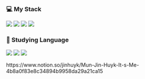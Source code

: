 ### 💻 My Stack
<P>
<img src="https://img.shields.io/badge/C-3776AB?style=flat-square&logo=c&logoColor=white"> 
<img src="https://img.shields.io/badge/python-3776AB?style=flat-square&logo=python&logoColor=white"> 
<img src="https://img.shields.io/badge/Java-007396?style=flat-square&logo=java&logoColor=white">
<img src="https://img.shields.io/badge/JavaScript-F7DF1E?style=flat-square&logo=JavaScript&logoColor=white"> 
</p>

### 📖 Studying Language
<p>
<img src="https://img.shields.io/badge/Typescript-3178C6?style=flat-square&logo=typescript&logoColor=white"/>
<img src="https://img.shields.io/badge/C++-00599C?style=flat-square&logo=cplusplus&logoColor=white"/>
  <img src="https://img.shields.io/badge/Java%20OOP-007396?style=flat-square&logo=java&logoColor=white"> 
</p>
https://www.notion.so/jinhuyk/Mun-Jin-Huyk-It-s-Me-4b8a0f83e8c34894b9958da29a21ca15

